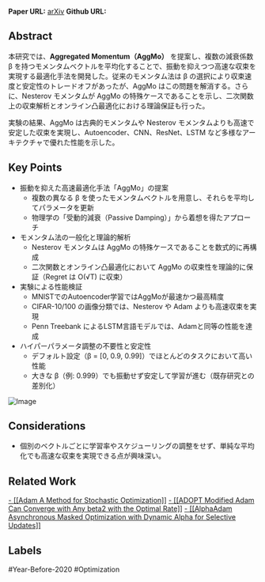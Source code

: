 **Paper URL:** [arXiv](https://arxiv.org/abs/1804.00325)
**Github URL:** 


## Abstract
本研究では、**Aggregated Momentum（AggMo）** を提案し、複数の減衰係数 β を持つモメンタムベクトルを平均化することで、振動を抑えつつ高速な収束を実現する最適化手法を開発した。従来のモメンタム法は β の選択により収束速度と安定性のトレードオフがあったが、AggMo はこの問題を解消する。さらに、Nesterov モメンタムが AggMo の特殊ケースであることを示し、二次関数上の収束解析とオンライン凸最適化における理論保証も行った。

実験の結果、AggMo は古典的モメンタムや Nesterov モメンタムよりも高速で安定した収束を実現し、Autoencoder、CNN、ResNet、LSTM など多様なアーキテクチャで優れた性能を示した。


## Key Points
- 振動を抑えた高速最適化手法「AggMo」の提案
    - 複数の異なる β を使ったモメンタムベクトルを用意し、それらを平均してパラメータを更新
    - 物理学の「受動的減衰（Passive Damping）」から着想を得たアプローチ
- モメンタム法の一般化と理論的解析
    - Nesterov モメンタムは AggMo の特殊ケースであることを数式的に再構成
    - 二次関数とオンライン凸最適化において AggMo の収束性を理論的に保証（Regret は O(√T) に収束）
- 実験による性能検証
    - MNISTでのAutoencoder学習ではAggMoが最速かつ最高精度
    - CIFAR-10/100 の画像分類では、Nesterov や Adam よりも高速収束を実現
    - Penn Treebank によるLSTM言語モデルでは、Adamと同等の性能を達成
- ハイパーパラメータ調整の不要性と安定性
    - デフォルト設定（β = [0, 0.9, 0.99]）でほとんどのタスクにおいて高い性能
    - 大きな β（例: 0.999）でも振動せず安定して学習が進む（既存研究との差別化）

![Image](https://raw.githubusercontent.com/genga6/paper-notes/main/images/comparison_with_the_state_of_the_art_methods_1.png)


## Considerations
- 個別のベクトルごとに学習率やスケジューリングの調整をせず、単純な平均化でも高速な収束を実現できる点が興味深い。


## Related Work 
[- [[Adam A Method for Stochastic Optimization]]](https://arxiv.org/abs/1412.6980)
[- [[ADOPT Modified Adam Can Converge with Any beta2 with the Optimal Rate]]](https://arxiv.org/abs/2411.02853)
[- [[AlphaAdam Asynchronous Masked Optimization with Dynamic Alpha for Selective Updates]]](https://arxiv.org/abs/2501.18094)


## Labels
#Year-Before-2020 #Optimization 